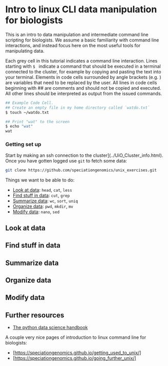 # Intro to linux CLI data manipulation for biologists
This is an intro to data manipulation and intermediate command line scripting
for biologists. We assume a basic familiarity with command line interactions,
and instead focus here on the most useful tools for manipulating data.

Each grey cell in this tutorial indicates a command line interaction.
Lines starting with `$ ` indicate a command that should be executed
in a terminal connected to the cluster, for example by copying and
pasting the text into your terminal. Elements in code cells surrounded
by angle brackets (e.g. <username>) are variables that need to be
replaced by the user. All lines in code cells beginning with \#\# are
comments and should not be copied and executed. All other lines should
be interpreted as output from the issued commands.

```bash
## Example Code Cell.
## Create an empty file in my home directory called `watdo.txt`
$ touch ~/watdo.txt

## Print "wat" to the screen
$ echo "wat"
wat
```

### Getting set up
Start by making an ssh connection to the cluster](../UiO_Cluster_info.html).
Once you have gotten logged use `git` to fetch some data:

```bash
git clone https://github.com/speciationgenomics/unix_exercises.git
```

Things we want to be able to do:
* [Look at data](#look-at-data): `head`, `cat`, `less`
* [Find stuff in data](#find-stuff-in-data): `cut`, `grep`
* [Summarize data](#summarize-data): `wc`, `sort`, `uniq`
* [Organize data](#organize-data): `pwd`, `mkdir`, `mv`
* [Modify data](#modify-data): `nano`, `sed`

## Look at data

## Find stuff in data

## Summarize data

## Organize data

## Modify data

## Further resources

* [The python data science handbook](https://jakevdp.github.io/PythonDataScienceHandbook/)

A couple very nice pages of introduction to linux command line
for biologists:
* [https://speciationgenomics.github.io/getting_used_to_unix/]
* [https://speciationgenomics.github.io/going_further_unix/]
